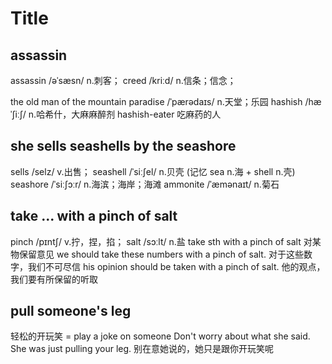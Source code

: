 # Title

## assassin

assassin /əˈsæsn/ n.刺客；
creed /kriːd/ n.信条；信念；

the old man of the mountain
paradise /ˈpærədaɪs/ n.天堂；乐园
hashish /hæˈʃiːʃ/ n.哈希什，大麻麻醉剂
hashish-eater 吃麻药的人

## she sells seashells by the seashore

sells /selz/ v.出售；
seashell /ˈsiːʃel/ n.贝壳 (记忆 sea n.海 + shell n.壳)
seashore /ˈsiːʃɔːr/ n.海滨；海岸；海滩
ammonite /ˈæmənaɪt/ n.菊石

## take ... with a pinch of salt

pinch /pɪntʃ/ v.拧，捏，掐；
salt /sɔːlt/ n.盐
take sth with a pinch of salt 对某物保留意见
we should take these numbers with a pinch of salt.  对于这些数字，我们不可尽信
his opinion should be taken with a pinch of salt. 他的观点，我们要有所保留的听取

## pull someone's leg

轻松的开玩笑 = play a joke on someone
Don't worry about what she said. She was just pulling your leg. 别在意她说的，她只是跟你开玩笑呢
